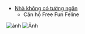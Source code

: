 - [Nhà không có tường ngăn](https://vnexpress.net/can-ho-hoan-toan-khong-co-tuong-ngan-4475058.html)
	- Căn hộ Free Fun Feline

![ảnh](https://i1-giadinh.vnecdn.net/2022/06/11/san-2-2-1654965246.jpg?w=1200&h=0&q=100&dpr=2&fit=crop&s=q1Se5Nn5gwN6yIGaKLYGZA)
![Ảnh](https://i1-giadinh.vnecdn.net/2022/06/11/san-1-1-1654964920.jpg?w=1200&h=0&q=100&dpr=2&fit=crop&s=fNqSyiQrOzF-yfP2Ep6SQg)